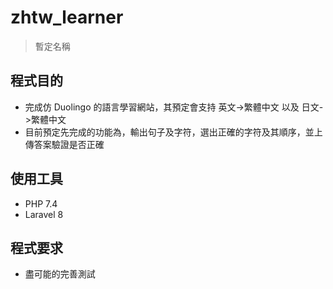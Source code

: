 # zhtw_learner
> 暫定名稱

## 程式目的
- 完成仿 Duolingo 的語言學習網站，其預定會支持 英文->繁體中文 以及 日文->繁體中文
- 目前預定先完成的功能為，輸出句子及字符，選出正確的字符及其順序，並上傳答案驗證是否正確

## 使用工具
- PHP 7.4
- Laravel 8

## 程式要求
- 盡可能的完善測試
